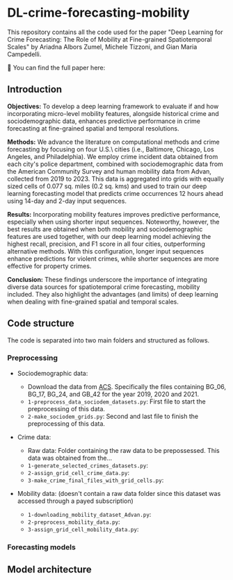# DL-crime-forecasting-mobility

This repository contains all the code used for the paper "Deep Learning for Crime Forecasting: The Role of Mobility at Fine-grained Spatiotemporal Scales" by Ariadna Albors Zumel, Michele Tizzoni, and Gian Maria Campedelli.

📄 You can find the full paper here:

## Introduction

**Objectives:** To develop a deep learning framework to evaluate if and how incorporating micro-level mobility features, alongside historical crime and sociodemographic data, enhances predictive performance in crime forecasting at fine-grained spatial and temporal resolutions.

**Methods:** We advance the literature on computational methods and crime forecasting by focusing on four U.S.\ cities (i.e., Baltimore, Chicago, Los Angeles, and Philadelphia). We employ crime incident data obtained from each city's police department, combined with sociodemographic data from the American Community Survey and human mobility data from Advan, collected from 2019 to 2023. This data is aggregated into grids with equally sized cells of 0.077 sq. miles (0.2 sq. kms) and used to train our deep learning forecasting model that predicts crime occurrences 12 hours ahead using 14-day and 2-day input sequences.

**Results:** Incorporating mobility features improves predictive performance, especially when using shorter input sequences. Noteworthy, however, the best results are obtained when both mobility and sociodemographic features are used together, with our deep learning model achieving the highest recall, precision, and F1 score in all four cities, outperforming alternative methods. With this configuration, longer input sequences enhance predictions for violent crimes, while shorter sequences are more effective for property crimes.

**Conclusion:** These findings underscore the importance of integrating diverse data sources for spatiotemporal crime forecasting, mobility included. They also highlight the advantages (and limits) of deep learning when dealing with fine-grained spatial and temporal scales.


## Code structure

The code is separated into two main folders and structured as follows.

### Preprocessing
- Sociodemographic data:
  - Download the data from [ACS](https://www2.census.gov/geo/tiger/TIGER_DP/). Specifically the files containing BG_06, BG_17, BG_24, and GB_42 for the year 2019, 2020 and 2021.
  - `1-preprocess_data_sociodem_datasets.py`: First file to start the preprocessing of this data.
  - `2-make_sociodem_grids.py`: Second and last file to finish the preprocessing of this data.
 
- Crime data:
  - Raw data: Folder containing the raw data to be prepossessed. This data was obtained from the...
  - `1-generate_selected_crimes_datasets.py`:
  - `2-assign_grid_cell_crime_data.py`:
  - `3-make_crime_final_files_with_grid_cells.py`:
 
- Mobility data: (doesn't contain a raw data folder since this dataset was accessed through a payed subscription)
  - `1-downloading_mobility_dataset_Advan.py`:
  - `2-preprocess_mobility_data.py`:
  - `3-assign_grid_cell_mobility_data.py`:

### Forecasting models


## Model architecture
